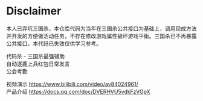# Disclaimer
本人已弃坑三国杀，本仓库代码为当年在三国杀公共接口为基础上，调用现成方法并开发的方便做活动任务，不存在修改游戏属性破坏游戏平衡。三国杀已不再暴露公共接口，本代码已失效仅供学习参考。

代码杀 - 三国杀最强辅助  
自动逐鹿上兵红包日常发言  
公会考勤  

视频演示 https://www.bilibili.com/video/av84024961/  
产品介绍 https://docs.qq.com/doc/DVERHVU5vdkFzVGpX  
